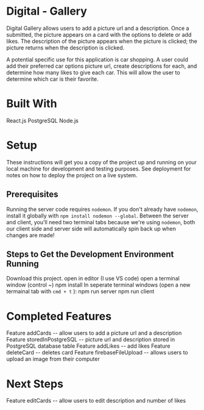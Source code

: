 # Digital - Gallery

Digital Gallery allows users to add a picture url and a description. Once a submitted, the picture appears on a card with the options to delete or add likes. The description of the picture appears when the picture is clicked; the picture returns when the description is clicked. 

A potential specific use for this application is car shopping. A user could add their preferred car options picture url, create descriptions for each, and determine how many likes to give each car. This will allow the user to determine which car is their favorite.

# Built With

React.js
PostgreSQL
Node.js

# Setup

These instructions will get you a copy of the project up and running on your local machine for development and testing purposes. See deployment for notes on how to deploy the project on a live system.

## Prerequisites

Running the server code requires `nodemon`. If you don't already have `nodemon`, install it globally with `npm install nodemon --global`. 
Between the server and client, you'll need two terminal tabs because we're using `nodemon`, both our client side and server side will automatically spin back up when changes are made!

## Steps to Get the Development Environment Running

Download this project.
open in editor (I use VS code)
open a terminal window (control ~)
npm install
In seperate terminal windows (open a new termainal tab with `cmd + t` ):
    npm run server
    npm run client

# Completed Features

Feature addCards -- allow users to add a picture url and a description
Feature storedInPostgreSQL -- picture url and description stored in PostgreSQL database table
Feature addLikes -- add likes 
Feature deleteCard -- deletes card 
Feature firebaseFileUpload -- allows users to upload an image from their computer

# Next Steps

Feature editCards -- allow users to edit description and number of likes






